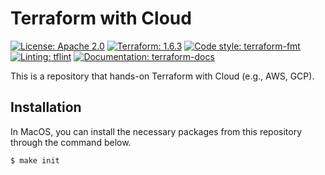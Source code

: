 # Terraform with Cloud

[![License: Apache 2.0](https://img.shields.io/badge/license-Apache--2.0-green.svg)](https://opensource.org/licenses/Apache-2.0)
[![Terraform: 1.6.3](https://img.shields.io/badge/terraform-1.6.3-blueviolet.svg)](https://github.com/hashicorp/terraform/blob/v1.6.3/CHANGELOG.md)
[![Code style: terraform-fmt](https://img.shields.io/badge/code%20style-terraform--fmt-black.svg)](https://developer.hashicorp.com/terraform/cli/commands/fmt)
[![Linting: tflint](https://img.shields.io/badge/linting-tflint-red)](https://github.com/terraform-linters/tflint)
[![Documentation: terraform-docs](https://img.shields.io/badge/documentation-terraform--docs-blue)](https://github.com/terraform-docs/terraform-docs)

This is a repository that hands-on Terraform with Cloud (e.g., AWS, GCP).

## Installation

In MacOS, you can install the necessary packages from this repository through the command below.

```bash
$ make init
```
